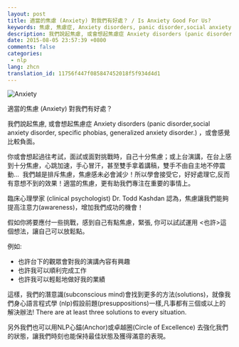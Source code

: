 ```yaml
---
layout: post
title: 適當的焦慮 (Anxiety) 對我們有好處？ / Is Anxiety Good For Us?
keywords: 焦慮, 焦慮症, Anxiety disorders, panic disorder,social anxiety disorder, specific phobias, generalized anxiety disorder
description: 我們說起焦慮, 或會想起焦慮症 Anxiety disorders (panic disorder,social anxiety disorder, specific phobias, generalized anxiety disorder.)，或會感覺比較負面。
date: 2015-08-05 23:57:39 +0800
comments: false
categories:
 - nlp
lang: zhcn
translation_id: 11756f447f085847452018f5f934d4d1
---
```


![Anxiety](/assets/images/le/anxietyNLP.jpg "Anxiety")

適當的焦慮 (Anxiety) 對我們有好處？

我們說起焦慮, 或會想起焦慮症 Anxiety disorders (panic disorder,social anxiety disorder, specific phobias, generalized anxiety disorder.) ，或會感覺比較負面。

你或會想起過往考試，面試或面對挑戰時，自己十分焦慮；或上台演講，在台上感到十分焦慮，心跳加速，手心冒汗，甚至雙手拿着講稿，雙手不由自主地不停震動…  我們越是排斥焦慮，焦慮感未必會減少！所以學會接受它，好好處理它,反而有意想不到的效果！適當的焦慮，更有助我們專注在重要的事情上。 

臨床心理學家 (clinical psychologist) Dr. Todd Kashdan 認為，焦慮讓我們能夠提高注意力(awareness)，增加我們成功的機會！  

假如你將要應付一些挑戰，感到自己有點焦慮，緊張, 你可以試試運用 <也許>這個想法，讓自己可以放鬆點。
 

例如:
* 也許台下的觀眾會對我的演講內容有興趣 
* 也許我可以順利完成工作
* 也許我可以輕鬆地做好我的業績

這樣，我們的潛意識(subconscious mind)會找到更多的方法(solutions)，就像我們身心語言程式學 (nlp)假設前題(presuppositions)一樣,凡事都有三個或以上的解決辦法! There are at least three solutions to every situation.

另外我們也可以用NLP心錨(Anchor)或卓越圈(Circle of Excellence) 去強化我們的狀態，讓我們時刻也能保持最佳狀態及獲得滿意的表現。
